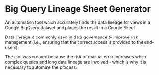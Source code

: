 # Big Query Lineage Sheet Generator
An automation tool which accurately finds the data lineage for views in a Google BigQuery dataset and places the result in a Google Sheet.

Data lineage is commonly used in data governance to improve risk management (i.e., ensuring that the correct access is provided to the end-users).

The tool was created because the risk of manual error increases when complex queries and long data lineage are involved - which is why it is necessary to automate the process. 
